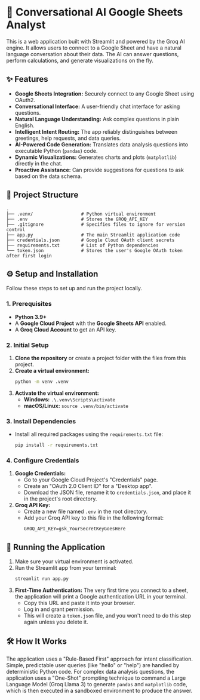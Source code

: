 # 🤖 Conversational AI Google Sheets Analyst

This is a web application built with Streamlit and powered by the Groq AI engine. It allows users to connect to a Google Sheet and have a natural language conversation about their data. The AI can answer questions, perform calculations, and generate visualizations on the fly.

## ✨ Features

- **Google Sheets Integration:** Securely connect to any Google Sheet using OAuth2.
- **Conversational Interface:** A user-friendly chat interface for asking questions.
- **Natural Language Understanding:** Ask complex questions in plain English.
- **Intelligent Intent Routing:** The app reliably distinguishes between greetings, help requests, and data queries.
- **AI-Powered Code Generation:** Translates data analysis questions into executable Python (`pandas`) code.
- **Dynamic Visualizations:** Generates charts and plots (`matplotlib`) directly in the chat.
- **Proactive Assistance:** Can provide suggestions for questions to ask based on the data schema.

## 📂 Project Structure

```
.
├── .venv/                  # Python virtual environment
├── .env                    # Stores the GROQ_API_KEY
├── .gitignore              # Specifies files to ignore for version control
├── app.py                  # The main Streamlit application code
├── credentials.json        # Google Cloud OAuth client secrets
├── requirements.txt        # List of Python dependencies
└── token.json              # Stores the user's Google OAuth token after first login
```

## ⚙️ Setup and Installation

Follow these steps to set up and run the project locally.

### 1. Prerequisites
- **Python 3.9+**
- A **Google Cloud Project** with the **Google Sheets API** enabled.
- A **Groq Cloud Account** to get an API key.

### 2. Initial Setup
1.  **Clone the repository** or create a project folder with the files from this project.
2.  **Create a virtual environment:**
    ```bash
    python -m venv .venv
    ```
3.  **Activate the virtual environment:**
    -   **Windows:** `.\.venv\Scripts\activate`
    -   **macOS/Linux:** `source .venv/bin/activate`

### 3. Install Dependencies
- Install all required packages using the `requirements.txt` file:
    ```bash
    pip install -r requirements.txt
    ```

### 4. Configure Credentials
1.  **Google Credentials:**
    -   Go to your Google Cloud Project's "Credentials" page.
    -   Create an "OAuth 2.0 Client ID" for a "Desktop app".
    -   Download the JSON file, rename it to `credentials.json`, and place it in the project's root directory.
2.  **Groq API Key:**
    -   Create a new file named `.env` in the root directory.
    -   Add your Groq API key to this file in the following format:
        ```
        GROQ_API_KEY=gsk_YourSecretKeyGoesHere
        ```

## 🚀 Running the Application

1.  Make sure your virtual environment is activated.
2.  Run the Streamlit app from your terminal:
    ```bash
    streamlit run app.py
    ```
3.  **First-Time Authentication:** The very first time you connect to a sheet, the application will print a Google authentication URL in your terminal.
    -   Copy this URL and paste it into your browser.
    -   Log in and grant permission.
    -   This will create a `token.json` file, and you won't need to do this step again unless you delete it.

## 🛠️ How It Works

The application uses a "Rule-Based First" approach for intent classification. Simple, predictable user queries (like "hello" or "help") are handled by deterministic Python code. For complex data analysis questions, the application uses a "One-Shot" prompting technique to command a Large Language Model (Groq Llama 3) to generate `pandas` and `matplotlib` code, which is then executed in a sandboxed environment to produce the answer.